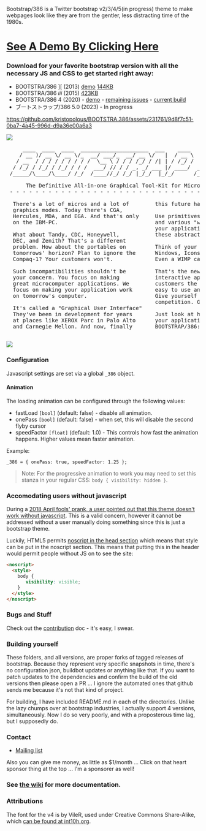 Bootstrap/386 is a Twitter bootstrap v2/3/4/5(in progress) theme to make webpages look like they are from the gentler, less distracting time of the 1980s. 

# [See A Demo By Clicking Here](http://kristopolous.github.io/BOOTSTRA.386/)


### Download for your favorite bootstrap version with all the necessary JS and CSS to get started right away:

 * BOOTSTRA/386 ][ (2013) [demo](http://kristopolous.github.io/BOOTSTRA.386/) [144KB](https://github.com/kristopolous/BOOTSTRA.386/blob/master/bootstra.386-latest-v2.zip?raw=true)
 * BOOTSTRA/386 <i>iii</i> (2015) [423KB](https://github.com/kristopolous/BOOTSTRA.386/blob/master/bootstra.386-latest-v3.zip?raw=true)
 * BOOTSTRA/386 4 (2020) - [demo](http://kristopolous.github.io/BOOTSTRA.386/demo.html) - [remaining issues](https://github.com/kristopolous/BOOTSTRA.386/issues/85) - [current build](https://github.com/kristopolous/BOOTSTRA.386/blob/master/bootstra.386-latest-v4.zip?raw=true)
 * ブートストラップ/386 5.0 (2023) - In progress 

https://github.com/kristopolous/BOOTSTRA.386/assets/231761/9d8f7c51-0ba7-4a45-996d-d9a36e00a6a3

<a href=http://i.imgur.com/chWpJfb.jpg><img src=http://i.imgur.com/chWpJfbl.jpg></a>
<pre>
     ____  ____  ____  _____________________  ___    ____        __   _____ ____  _____
    / __ )/ __ \/ __ \/_  __/ ___/_  __/ __ \/   |  / __ \     _/_/  |__  /( __ )/ ___/
   / __  / / / / / / / / /  \__ \ / / / /_/ / /| | / /_/ /   _/_/     /_ &lt;/ __  / __ \ 
  / /_/ / /_/ / /_/ / / /  ___/ // / / _, _/ ___ |/ ____/  _/_/     ___/ / /_/ / /_/ / 
 /_____/\____/\____/ /_/  /____//_/ /_/ |_/_/  |_/_/      /_/      /____/\____/\____/  

      The Definitive All-in-one Graphical Tool-Kit for Micros and Terminals.  
 - - - - - - - - - - - - - - - - - - - - - - - - - - - - - - - - - - - - - - - - - - 

  There's a lot of micros and a lot of        this future has arrived.
  graphics modes. Today there's CGA,          
  Hercules, MDA, and EGA. And that's only     Use primitives like buttons, "toolbars"
  on the IBM-PC.                              and various "widgets" that will control
                                              your application. We handle rendering
  What about Tandy, CDC, Honeywell,           these abstractions on screen for you.
  DEC, and Zenith? That's a different          
  problem. How about the portables on         Think of your software in terms of
  tomorrows' horizon? Plan to ignore the      Windows, Icons, Menus, and Pull-Downs.
  Compaq-1? Your customers won't.             Even a WIMP can do it (TM).
                                              
  Such incompatibilities shouldn't be         That's the new paradigm of full-screen
  your concern. You focus on making           interactive applications. Give your
  great microcomputer applications. We        customers the rich interface that are
  focus on making your application work       easy to use and also, easy to create.
  on tomorrow's computer.                     Give yourself that one-leg up on your
                                              competition. GUI is Good. GUI is God.
  It's called a "Graphical User Interface"    
  They've been in development for years       Just look at how beautiful
  at places like XEROX Parc in Palo Alto      your application can look with
  and Carnegie Mellon. And now, finally       BOOTSTRAP/386:

</pre>

<img src=http://i.imgur.com/CZKrANV.png>


### Configuration

Javascript settings are set via a global `_386` object.

#### Animation
The loading animation can be configured through the following values:

  * fastLoad `[bool]` (default: false) - disable all animation.
  * onePass `[bool]` (default: false) - when set, this will disable the second flyby cursor
  * speedFactor `[float]` (default: 1.0) - This controls how fast the animation happens. Higher values mean faster animation.

Example:

    _386 = { onePass: true, speedFactor: 1.25 };

> Note: For the progressive animation to work you may need to set this stanza in your regular CSS: `body { visibility: hidden }`.

### Accomodating users without javascript

During a [2018 April fools' prank, a user pointed out that this theme doesn't work without javascript](https://www.reddit.com/r/linux/comments/88lump/manjaro_websites_april_1st_prank_is_the_default/dwlz0rv/). This is a valid concern, however it cannot be addressed without a user manually doing something
since this is just a bootstrap theme.

Luckily, HTML5 permits [noscript in the head section](https://stackoverflow.com/questions/218162/embedding-extra-styles-with-noscript/1332058#1332058) which means that style can be put in the noscript section.  This means that putting this in the header would permit people without JS on to see the site:

```html
<noscript>
  <style>
    body { 
       visibility: visible; 
    }
  </style>
</noscript>
```
### Bugs and Stuff

Check out the [contribution](https://github.com/kristopolous/BOOTSTRA.386/blob/master/CONTRIBUTING.md) doc - it's easy, I swear.

### Building yourself

These folders, and all versions, are proper forks of tagged releases of bootstrap. Because they represent very specific snapshots in time, there's no configuration json, buildbot updates or anything like that. If you want to patch updates to the dependencies and confirm the build of the old versions then please open a PR ... I ignore the automated ones that github sends me because it's not that kind of project.

For building, I have included README.md in each of the directories. Unlike the lazy chumps over at bootstrap industries, I actually support 4 versions, simultaneously. Now I do so very poorly, and with a proposterous time lag, but I supposedly do.

### Contact

 * [Mailing list](https://groups.google.com/forum/#!forum/bootstra-386)

Also you can give me money, as little as $1/month ... Click on that heart sponsor thing at the top ... I'm a sponsorer as well!

### See [the wiki](https://github.com/kristopolous/BOOTSTRA.386/wiki/) for more documentation.

### Attributions

The font for the v4 is by VileR, used under Creative Commons Share-Alike, which [can be found at int10h.org](https://int10h.org/oldschool-pc-fonts/fontlist/).

